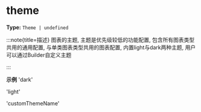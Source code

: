 # theme

**Type:** `Theme | undefined`

:::note{title=描述}
图表的主题, 主题是优先级较低的功能配置, 包含所有图表类型共用的通用配置, 与单类图表类型共用的图表配置, 内置light与dark两种主题, 用户可以通过Builder自定义主题

:::

**示例**
'dark'

'light'

'customThemeName'



